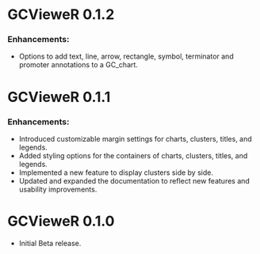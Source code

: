 # GCVieweR 0.1.2

### Enhancements:
- Options to add text, line, arrow, rectangle, symbol, terminator and 
promoter annotations to a GC_chart.

# GCVieweR 0.1.1

### Enhancements:
- Introduced customizable margin settings for charts, clusters, titles, and legends.
- Added styling options for the containers of charts, clusters, titles, and legends.
- Implemented a new feature to display clusters side by side.
- Updated and expanded the documentation to reflect new features and usability 
improvements.


# GCVieweR 0.1.0

* Initial Beta release.
